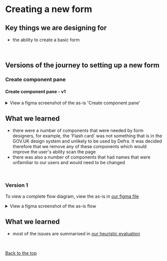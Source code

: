 # Creating a new form

## Key things we are designing for
- the ability to create a basic form

<br>

## Versions of the journey to setting up a new form

### Create component pane

#### Create component pane - v1
<details>
  <summary>View a figma screenshot of the as-is 'Create component pane'</summary>

  ![XGov find an existing form journey screenshot 1](/app/design/assets/create-component-pattern-v1.png)
  <br> *the as-is XGov create component pane” *

</details>


## What we learned
- there were a number of components that were needed by form designers, for example, the 'Flash card' was not something that is in the GOV.UK design system and unlikely to be used by Defra. It was decided therefore that we remove any of these components which would improve the user's ability scan the page
- there was also a number of components that had names that were unfamiliar to our users and would need to be changed  

<br>

### Version 1

To view a complete flow diagram, view the as-is in [our figma file](https://www.figma.com/file/1A9Tthy0CJeqp2rGNSKRjH/Defra-Form-Builder-flows?type=design&node-id=6-41685&mode=design&t=iWP6ZljjZAGkqQy8-4)
<br>
<details>
  <summary>View a figma screenshot of the as-is flow</summary>

  ![XGov find an existing form journey screenshot 1](/app/design/assets/xGov_As-Is.png)

</details>

## What we learned

- most of the issues are summarised in [our heuristic evaluation](https://github.com/Daniel-Da-Silveira/defra-froms-mvp1/blob/main/app/design/Iterations/heuristic-evaluation.md)
  
<br>

[Back to the top](https://github.com/Daniel-Da-Silveira/defra-froms-mvp1/edit/main/app/design/Iterations/form-management/finding-forms.md#finding-forms)
